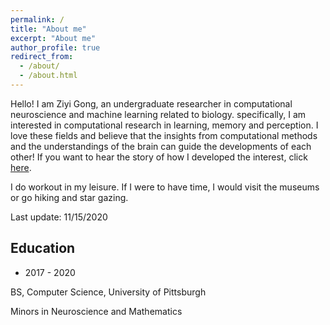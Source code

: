 ```yaml
---
permalink: /
title: "About me"
excerpt: "About me"
author_profile: true
redirect_from:
  - /about/
  - /about.html
---
```


Hello! I am Ziyi Gong, an undergraduate researcher in computational neuroscience and machine learning related to biology. specifically, I am interested in computational research in learning, memory and perception. I love these fields and believe that the insights from computational methods and the understandings of the brain can guide the developments of each other! If you want to hear the story of how I developed the interest, click [here](https://gongziyida.github.io/story/).

I do workout in my leisure. If I were to have time, I would visit the museums or go hiking and star gazing.  

Last update: 11/15/2020

## Education

- 2017 - 2020

BS, Computer Science, University of Pittsburgh

Minors in Neuroscience and Mathematics 
